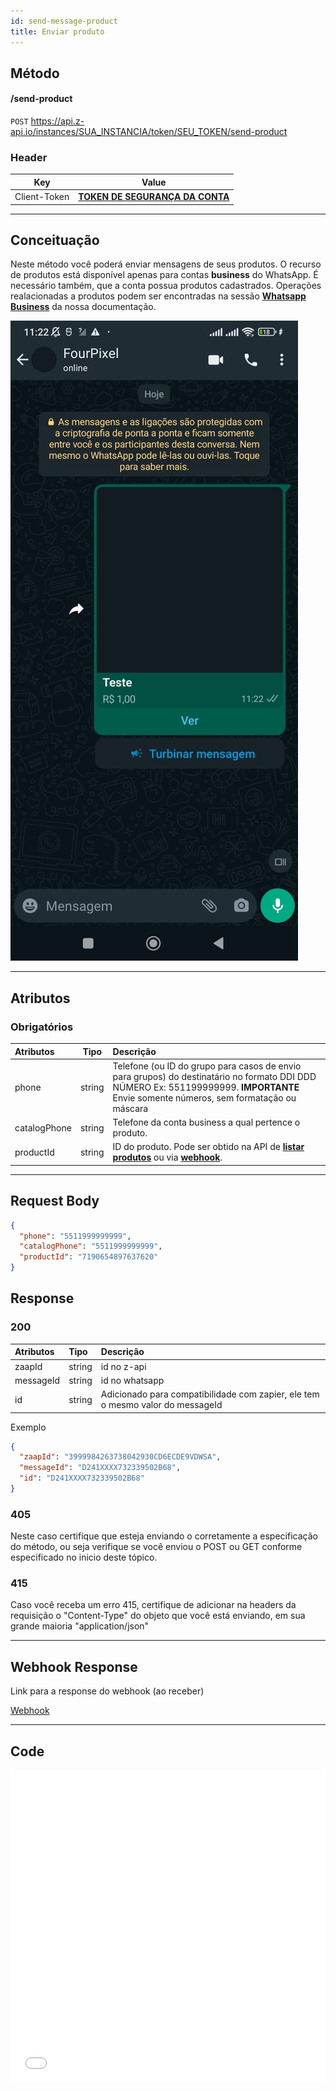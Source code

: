 ```yaml
---
id: send-message-product
title: Enviar produto
---
```


## Método

#### /send-product

`POST` https://api.z-api.io/instances/SUA_INSTANCIA/token/SEU_TOKEN/send-product

### Header

|      Key       |            Value            |
| :------------: |     :-----------------:     |
|  Client-Token  | **[TOKEN DE SEGURANÇA DA CONTA](../security/client-token)** |
---

## Conceituação

Neste método você poderá enviar mensagens de seus produtos. O recurso de produtos está disponível apenas para contas **business** do WhatsApp. É necessário também, que a conta possua produtos cadastrados. Operações realacionadas a produtos podem ser encontradas na sessão **[Whatsapp Business](../business/get-products.md)** da nossa documentação.

![image](../../img/product-message.jpeg)

---

## Atributos

### Obrigatórios

| Atributos | Tipo   | Descrição |
| :------   | :----: | :------   |
| phone     | string | Telefone (ou ID do grupo para casos de envio para grupos) do destinatário no formato DDI DDD NÚMERO Ex: 551199999999. **IMPORTANTE** Envie somente números, sem formatação ou máscara |
| catalogPhone   | string | Telefone da conta business a qual pertence o produto. |
| productId   | string | ID do produto. Pode ser obtido na API de **[listar produtos](../business/get-products.md)** ou via **[webhook](../webhooks/on-message-received#exemplo-de-retorno-de-produto)**. |

---

## Request Body

```json
{
  "phone": "5511999999999",
  "catalogPhone": "5511999999999",
  "productId": "7190654897637620"
}
```

## Response

### 200

| Atributos | Tipo   | Descrição      |
| :-------- | :----- | :------------- |
| zaapId    | string | id no z-api    |
| messageId | string | id no whatsapp |
| id        | string | Adicionado para compatibilidade com zapier, ele tem o mesmo valor do messageId |


Exemplo

```json
{
  "zaapId": "3999984263738042930CD6ECDE9VDWSA",
  "messageId": "D241XXXX732339502B68",
  "id": "D241XXXX732339502B68"
}
```

### 405

Neste caso certifique que esteja enviando o corretamente a especificação do método, ou seja verifique se você enviou o POST ou GET conforme especificado no inicio deste tópico.

### 415

Caso você receba um erro 415, certifique de adicionar na headers da requisição o "Content-Type" do objeto que você está enviando, em sua grande maioria "application/json"

---

## Webhook Response

Link para a response do webhook (ao receber)

[Webhook](../webhooks/on-message-received#exemplo-de-retorno-de-produto)

---

## Code

<iframe src="//api.apiembed.com/?source=https://raw.githubusercontent.com/Z-API/z-api-docs/main/json-examples/send-product.json&targets=all" frameborder="0" scrolling="no" width="100%" height="500px" seamless></iframe>
